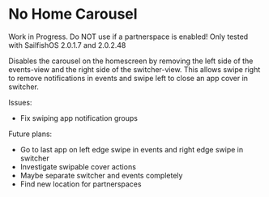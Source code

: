 # No Home Carousel

Work in Progress. Do NOT use if a partnerspace is enabled!
Only tested with SailfishOS 2.0.1.7 and 2.0.2.48

Disables the carousel on the homescreen by removing the left side of the events-view and the right side of the switcher-view.
This allows swipe right to remove notifications in events and swipe left to close an app cover in switcher.

Issues:
- Fix swiping app notification groups

Future plans:
- Go to last app on left edge swipe in events and right edge swipe in switcher
- Investigate swipable cover actions
- Maybe separate switcher and events completely
- Find new location for partnerspaces
